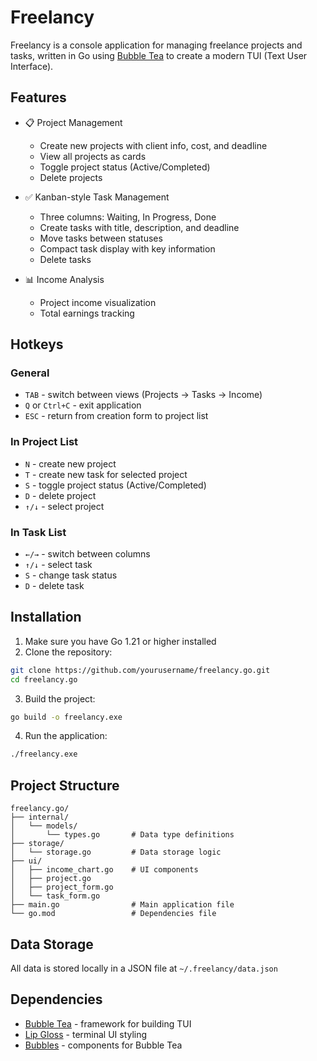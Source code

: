 # Freelancy

Freelancy is a console application for managing freelance projects and tasks, written in Go using [Bubble Tea](https://github.com/charmbracelet/bubbletea) to create a modern TUI (Text User Interface).

## Features

- 📋 Project Management

  - Create new projects with client info, cost, and deadline
  - View all projects as cards
  - Toggle project status (Active/Completed)
  - Delete projects

- ✅ Kanban-style Task Management

  - Three columns: Waiting, In Progress, Done
  - Create tasks with title, description, and deadline
  - Move tasks between statuses
  - Compact task display with key information
  - Delete tasks

- 📊 Income Analysis
  - Project income visualization
  - Total earnings tracking

## Hotkeys

### General

- `TAB` - switch between views (Projects → Tasks → Income)
- `Q` or `Ctrl+C` - exit application
- `ESC` - return from creation form to project list

### In Project List

- `N` - create new project
- `T` - create new task for selected project
- `S` - toggle project status (Active/Completed)
- `D` - delete project
- `↑/↓` - select project

### In Task List

- `←/→` - switch between columns
- `↑/↓` - select task
- `S` - change task status
- `D` - delete task

## Installation

1. Make sure you have Go 1.21 or higher installed
2. Clone the repository:

```bash
git clone https://github.com/yourusername/freelancy.go.git
cd freelancy.go
```

3. Build the project:

```bash
go build -o freelancy.exe
```

4. Run the application:

```bash
./freelancy.exe
```

## Project Structure

```
freelancy.go/
├── internal/
│   └── models/
│       └── types.go       # Data type definitions
├── storage/
│   └── storage.go         # Data storage logic
├── ui/
│   ├── income_chart.go    # UI components
│   ├── project.go
│   ├── project_form.go
│   └── task_form.go
├── main.go                # Main application file
└── go.mod                 # Dependencies file
```

## Data Storage

All data is stored locally in a JSON file at `~/.freelancy/data.json`

## Dependencies

- [Bubble Tea](https://github.com/charmbracelet/bubbletea) - framework for building TUI
- [Lip Gloss](https://github.com/charmbracelet/lipgloss) - terminal UI styling
- [Bubbles](https://github.com/charmbracelet/bubbles) - components for Bubble Tea
